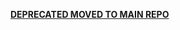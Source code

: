 [**DEPRECATED MOVED TO MAIN REPO**](https://github.com/tbranyen/diffhtml/tree/master/packages/diffhtml-dox)
